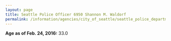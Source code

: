 ```yaml
---
layout: page
title: Seattle Police Officer 6950 Shannon M. Waldorf
permalink: /information/agencies/city_of_seattle/seattle_police_department/copbook/6950/
---
```


**Age as of Feb. 24, 2016:** 33.0
